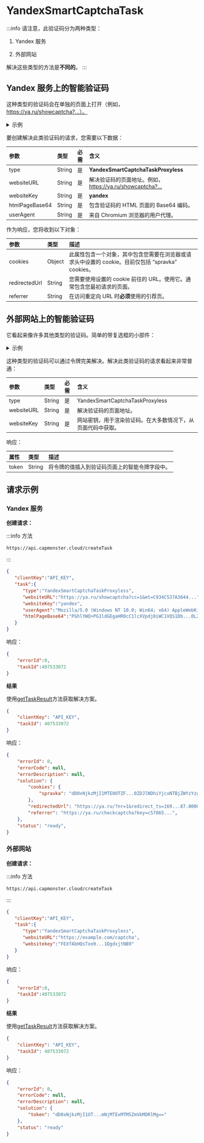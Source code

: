 ﻿---
sidebar_position: 13
sidebar_label: YandexSmartCaptchaTask
draft: true
---

# YandexSmartCaptchaTask

:::info
请注意，此验证码分为两种类型：

1. Yandex 服务

2. 外部网站

解决这些类型的方法是**不同的**。
:::

## Yandex 服务上的智能验证码

这种类型的验证码会在单独的页面上打开（例如，https://ya.ru/showcaptcha?…）。

<details>
    <summary>示例</summary>

![](appearance.png)
</details>

要创建解决此类验证码的请求，您需要以下数据：

|**参数**|**类型**|**必需**|**含义**|
| :- | :- | :- | :- | 
|type|String|是|**YandexSmartCaptchaTaskProxyless**|
|websiteURL|String|是|解决验证码的页面地址。例如，https://ya.ru/showcaptcha?…|
|websiteKey|String|是|**yandex**|
|htmlPageBase64|String|是|包含验证码的 HTML 页面的 Base64 编码。|
|userAgent|String|是|来自 Chromium 浏览器的用户代理。|

作为响应，您将收到以下对象：

|**参数**|**类型**|**描述**|
| :- | :- | :- | 
|cookies|Object|此属性包含一个对象，其中包含您需要在浏览器或请求头中设置的 cookie。目前仅包括 “spravka” cookies。|
|redirectedUrl|String|您需要使用设置的 cookie 前往的 URL。使用它。通常包含您最初请求的页面。|
|referrer|String|在访问重定向 URL 时**必须**使用的引荐页。

## 外部网站上的智能验证码

它看起来像许多其他类型的验证码。简单的带复选框的小部件：

<details>
    <summary>示例</summary>

![](appearance-ext-web.png)
</details>

这种类型的验证码可以通过令牌完美解决。解决此类验证码的请求看起来非常普通：

|**参数**|**类型**|**必需**|**含义**|
| :- | :- | :- | :- |
|type|String|是|YandexSmartCaptchaTaskProxyless|
|websiteURL|String|是|解决验证码的页面地址。|
|websiteKey|String|是|网站密钥，用于渲染验证码。在大多数情况下，从页面代码中获取。|

响应：

|**属性**|**类型**|**描述**|
| :- | :- | :- |
|token|String|将令牌的值插入到验证码页面上的智能令牌字段中。|

## 请求示例

### Yandex 服务

**创建请求：**

:::info 方法
```http
https://api.capmonster.cloud/createTask
```
:::

```json
{
   "clientKey":"API_KEY",
   "task":{
      "type":"YandexSmartCaptchaTaskProxyless",
      "websiteURL":"https://ya.ru/showcaptcha?cc=1&mt=C934C537A3644...",
      "websiteKey":"yandex",
      "userAgent":"Mozilla/5.0 (Windows NT 10.0; Win64; x64) AppleWebKit/537.36 (KHTML, like Gecko) Chrome/115.0.0.0 Safari/537.36",
      "htmlPageBase64":"PGhlYWQ+PG1ldGEgaHR0cC1lcXVpdj0iWC1VQS1Db...0L2phdmFzY3JpcHQiPjwvc2NyaXB0PjwvYm9keT4="
   }
}
```

响应：

```json
{
    "errorId":0,
    "taskId":407533072
}
```

**结果**

使用[getTaskResult](../api/methods/get-task-result.md)方法获取解决方案。

```json
{
	"clientKey": "API_KEY",
	"taskId": 407533072
}
```

响应：

```json
{
	"errorId": 0,
	"errorCode": null,
	"errorDescription": null,
	"solution": {
		"cookies": {
			"spravka": "dD0xNjkzMjI1MTE0OTZF...0ZDJlNDhiYjcxNTBjZWYzYzg2ODdhOQ=="
		},
		"redirectedUrl": "https://ya.ru/?nr=1&redirect_ts=169...87.00000",
		"referrer": "https://ya.ru/checkcaptcha?key=c57865...",
	},
	"status": "ready",
}
```

### 外部网站

**创建请求：**

:::info 方法
```http
https://api.capmonster.cloud/createTask
```
:::

```json
{
   "clientKey":"API_KEY",
   "task":{
      "type":"YandexSmartCaptchaTaskProxyless",
      "websiteURL":"https://example.com/captcha",
      "websitekey":"FEXfAbHQsToo9...1DgdxjtNB9"
   }
}
```

响应：

```json
{
    "errorId":0,
    "taskId":407533072
}
```

**结果**

使用[getTaskResult](../api/methods/get-task-result.md)方法获取解决方案。

```json
{
	"clientKey": "API_KEY",
	"taskId": 407533072
}
```

响应：

```json
{
	"errorId": 0,
	"errorCode": null,
	"errorDescription": null,
	"solution": {
		"token": "dD0xNjkzMjI1OT...mNjMTExMTM5ZmVkMDRlMg=="
	},
	"status": "ready"
}
```